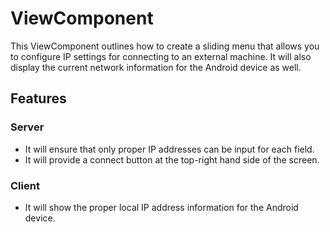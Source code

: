 # ViewComponent
This ViewComponent outlines how to create a sliding menu that allows you to configure IP settings for connecting to an external machine. It will also display the current network information for the Android device as well.

## Features
### Server
* It will ensure that only proper IP addresses can be input for each field.
* It will provide a connect button at the top-right hand side of the screen.

### Client
* It will show the proper local IP address information for the Android device.

